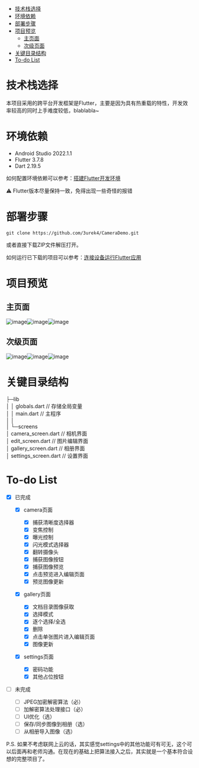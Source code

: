 - [技术栈选择](#技术栈选择)
- [环境依赖](#环境依赖)
- [部署步骤](#部署步骤)
- [项目预览](#项目预览)
  - [主页面](#主页面)
  - [次级页面](#次级页面)
- [关键目录结构](#关键目录结构)
- [To-do List](#to-do-list)

# 技术栈选择

本项目采用的跨平台开发框架是Flutter，主要是因为具有热重载的特性，开发效率较高的同时上手难度较低，blablabla~

# 环境依赖

* Android Studio 2022.1.1
* Flutter 3.7.8
* Dart 2.19.5

如何配置环境依赖可以参考：[搭建Flutter开发环境](https://book.flutterchina.club/chapter1/install_flutter.html#_1-3-1-%E5%AE%89%E8%A3%85flutter)

⚠️ Flutter版本尽量保持一致，免得出现一些奇怪的报错

# 部署步骤

```git
git clone https://github.com/3urek4/CameraDemo.git
```

或者直接下载ZIP文件解压打开。

如何运行已下载的项目可以参考：[连接设备运行Flutter应用](https://book.flutterchina.club/chapter1/install_flutter.html#_1-3-3-%E8%BF%9E%E6%8E%A5%E8%AE%BE%E5%A4%87%E8%BF%90%E8%A1%8Cflutter%E5%BA%94%E7%94%A8)

# 项目预览

## 主页面

​​![image](assets/image-20230816110222-v7p9li4.png)​​​![image](assets/image-20230816110249-mexb4dq.png)​​​​![image](assets/image-20230816110150-am6wjxf.png)

## 次级页面

![image](assets/image-20230816110323-tzx33aw.png)​![image](assets/image-20230816110355-4tluawd.png)​![image](assets/image-20230816110550-b9uwj3x.png)​

# 关键目录结构

​​├─lib  
│  │  globals.dart  // 存储全局变量  
│  │  main.dart  // 主程序  
│  │<br />​│  └─screens  
│          camera_screen.dart  // 相机界面  
│          edit_screen.dart  // 图片编辑界面  
│          gallery_screen.dart  // 相册界面  
│          settings_screen.dart  // 设置界面​

# To-do List

* [X] 已完成

  * [X] camera页面

    * [X] 捕获清晰度选择器
    * [X] 变焦控制
    * [X] 曝光控制
    * [X] 闪光模式选择器
    * [X] 翻转摄像头
    * [X] 捕获图像按钮
    * [X] 捕获图像预览
    * [X] 点击预览进入编辑页面
    * [X] 预览图像更新
  * [X] gallery页面

    * [X] 文档目录图像获取
    * [X] 选择模式
    * [X] 逐个选择/全选
    * [X] 删除
    * [X] 点击单张图片进入编辑页面
    * [X] 图像更新
  * [X] settings页面

    * [X] 密码功能
    * [X] 其他占位按钮
* [ ] 未完成

  * [ ] JPEG加密解密算法（必）
  * [ ] 加解密算法处理接口（必）
  * [ ] UI优化（选）
  * [ ] 保存/同步图像到相册（选）
  * [ ] 从相册导入图像（选）

P.S. 如果不考虑联网上云的话，其实感觉settings中的其他功能可有可无，这个可以后面再和老师沟通。在现在的基础上把算法接入之后，其实就是一个基本符合设想的完整项目了。

‍
